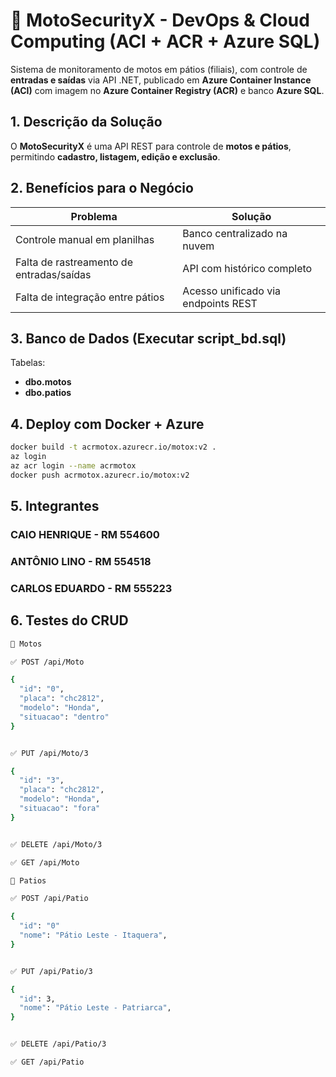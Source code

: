 # 🚀 MotoSecurityX - DevOps & Cloud Computing (ACI + ACR + Azure SQL)

Sistema de monitoramento de motos em pátios (filiais), com controle de **entradas e saídas** via API .NET, publicado em **Azure Container Instance (ACI)** com imagem no **Azure Container Registry (ACR)** e banco **Azure SQL**.


##  1. Descrição da Solução

O **MotoSecurityX** é uma API REST para controle de **motos e pátios**, permitindo **cadastro, listagem, edição e exclusão**.

##  2. Benefícios para o Negócio

| Problema | Solução |
|----------|---------|
| Controle manual em planilhas | Banco centralizado na nuvem |
| Falta de rastreamento de entradas/saídas | API com histórico completo |
| Falta de integração entre pátios | Acesso unificado via endpoints REST |


##  3. Banco de Dados (Executar script_bd.sql)

Tabelas:

- **dbo.motos**
- **dbo.patios**


##  4. Deploy com Docker + Azure

```bash
docker build -t acrmotox.azurecr.io/motox:v2 .
az login
az acr login --name acrmotox
docker push acrmotox.azurecr.io/motox:v2
````

## 5. Integrantes
### CAIO HENRIQUE - RM 554600
### ANTÔNIO LINO - RM 554518
### CARLOS EDUARDO - RM 555223

## 6. Testes do CRUD

``` bash
🔹 Motos

✅ POST /api/Moto

{
  "id": "0",
  "placa": "chc2812",
  "modelo": "Honda",
  "situacao": "dentro"
}


✅ PUT /api/Moto/3

{
  "id": "3",
  "placa": "chc2812",
  "modelo": "Honda",
  "situacao": "fora"
}


✅ DELETE /api/Moto/3

✅ GET /api/Moto
```

````bash
🔹 Patios

✅ POST /api/Patio

{
  "id": "0"
  "nome": "Pátio Leste - Itaquera",
}


✅ PUT /api/Patio/3

{
  "id": 3,
  "nome": "Pátio Leste - Patriarca",
}


✅ DELETE /api/Patio/3

✅ GET /api/Patio
